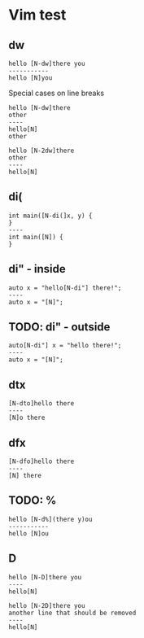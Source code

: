 # Vim test


## dw

```
hello [N-dw]there you
-----------
hello [N]you
```


Special cases on line breaks
```
hello [N-dw]there
other
----
hello[N] 
other
```

```
hello [N-2dw]there
other
----
hello[N] 
```


## di(

```
int main([N-di(]x, y) {
}
----
int main([N]) {
}
```

## di" - inside

```
auto x = "hello[N-di"] there!";
----
auto x = "[N]";
```

## TODO: di" - outside

```
auto[N-di"] x = "hello there!";
----
auto x = "[N]";
```

## dtx

```
[N-dto]hello there
----
[N]o there
```

## dfx

```
[N-dfo]hello there
----
[N] there
```


## TODO: %

```
hello [N-d%](there y)ou
-----------
hello [N]ou
```

## D

```
hello [N-D]there you
----
hello[N] 
```

```
hello [N-2D]there you
another line that should be removed
----
hello[N] 
```



